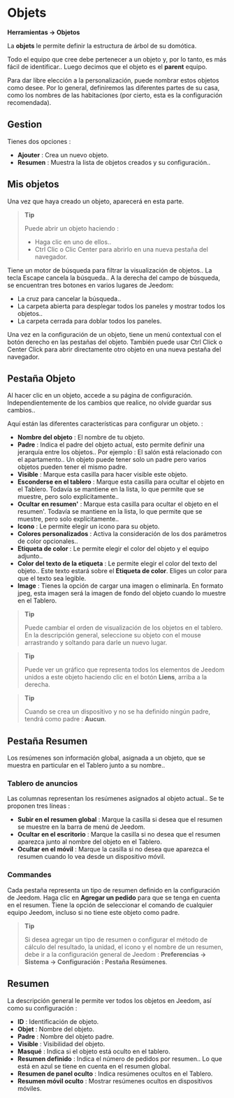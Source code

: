 # Objets
**Herramientas → Objetos**

La **objets** le permite definir la estructura de árbol de su domótica.

Todo el equipo que cree debe pertenecer a un objeto y, por lo tanto, es más fácil de identificar.. Luego decimos que el objeto es el **parent** equipo.

Para dar libre elección a la personalización, puede nombrar estos objetos como desee. Por lo general, definiremos las diferentes partes de su casa, como los nombres de las habitaciones (por cierto, esta es la configuración recomendada).

## Gestion

Tienes dos opciones :
- **Ajouter** : Crea un nuevo objeto.
- **Resumen** : Muestra la lista de objetos creados y su configuración..

## Mis objetos

Una vez que haya creado un objeto, aparecerá en esta parte.

> **Tip**
>
> Puede abrir un objeto haciendo :
> - Haga clic en uno de ellos..
> - Ctrl Clic o Clic Center para abrirlo en una nueva pestaña del navegador.

Tiene un motor de búsqueda para filtrar la visualización de objetos.. La tecla Escape cancela la búsqueda..
A la derecha del campo de búsqueda, se encuentran tres botones en varios lugares de Jeedom:

- La cruz para cancelar la búsqueda..
- La carpeta abierta para desplegar todos los paneles y mostrar todos los objetos..
- La carpeta cerrada para doblar todos los paneles.

Una vez en la configuración de un objeto, tiene un menú contextual con el botón derecho en las pestañas del objeto. También puede usar Ctrl Click o Center Click para abrir directamente otro objeto en una nueva pestaña del navegador.

## Pestaña Objeto

Al hacer clic en un objeto, accede a su página de configuración. Independientemente de los cambios que realice, no olvide guardar sus cambios..

Aquí están las diferentes características para configurar un objeto. :

- **Nombre del objeto** : El nombre de tu objeto.
- **Padre** : Indica el padre del objeto actual, esto permite definir una jerarquía entre los objetos.. Por ejemplo : El salón está relacionado con el apartamento.. Un objeto puede tener solo un padre pero varios objetos pueden tener el mismo padre.
- **Visible** : Marque esta casilla para hacer visible este objeto.
- **Esconderse en el tablero** : Marque esta casilla para ocultar el objeto en el Tablero. Todavía se mantiene en la lista, lo que permite que se muestre, pero solo explícitamente..
- **Ocultar en resumen'** : Marque esta casilla para ocultar el objeto en el resumen'. Todavía se mantiene en la lista, lo que permite que se muestre, pero solo explícitamente..
- **Icono** : Le permite elegir un icono para su objeto.
- **Colores personalizados** : Activa la consideración de los dos parámetros de color opcionales..
- **Etiqueta de color** : Le permite elegir el color del objeto y el equipo adjunto..
- **Color del texto de la etiqueta** : Le permite elegir el color del texto del objeto.. Este texto estará sobre el **Etiqueta de color**. Eliges un color para que el texto sea legible.
- **Image** : Tienes la opción de cargar una imagen o eliminarla. En formato jpeg, esta imagen será la imagen de fondo del objeto cuando lo muestre en el Tablero.

> **Tip**
>
> Puede cambiar el orden de visualización de los objetos en el tablero. En la descripción general, seleccione su objeto con el mouse arrastrando y soltando para darle un nuevo lugar.

> **Tip**
>
> Puede ver un gráfico que representa todos los elementos de Jeedom unidos a este objeto haciendo clic en el botón **Liens**, arriba a la derecha.

> **Tip**
>
> Cuando se crea un dispositivo y no se ha definido ningún padre, tendrá como padre : **Aucun**.

## Pestaña Resumen

Los resúmenes son información global, asignada a un objeto, que se muestra en particular en el Tablero junto a su nombre..

### Tablero de anuncios

Las columnas representan los resúmenes asignados al objeto actual.. Se te proponen tres líneas :

- **Subir en el resumen global** : Marque la casilla si desea que el resumen se muestre en la barra de menú de Jeedom.
- **Ocultar en el escritorio** : Marque la casilla si no desea que el resumen aparezca junto al nombre del objeto en el Tablero.
- **Ocultar en el móvil** : Marque la casilla si no desea que aparezca el resumen cuando lo vea desde un dispositivo móvil.

### Commandes

Cada pestaña representa un tipo de resumen definido en la configuración de Jeedom. Haga clic en **Agregar un pedido** para que se tenga en cuenta en el resumen. Tiene la opción de seleccionar el comando de cualquier equipo Jeedom, incluso si no tiene este objeto como padre.

> **Tip**
>
> Si desea agregar un tipo de resumen o configurar el método de cálculo del resultado, la unidad, el icono y el nombre de un resumen, debe ir a la configuración general de Jeedom : **Preferencias → Sistema → Configuración : Pestaña Resúmenes**.

## Resumen

La descripción general le permite ver todos los objetos en Jeedom, así como su configuración :

- **ID** : Identificación de objeto.
- **Objet** : Nombre del objeto.
- **Padre** : Nombre del objeto padre.
- **Visible** : Visibilidad del objeto.
- **Masqué** : Indica si el objeto está oculto en el tablero.
- **Resumen definido** : Indica el número de pedidos por resumen.. Lo que está en azul se tiene en cuenta en el resumen global.
- **Resumen de panel oculto** : Indica resúmenes ocultos en el Tablero.
- **Resumen móvil oculto** : Mostrar resúmenes ocultos en dispositivos móviles.
